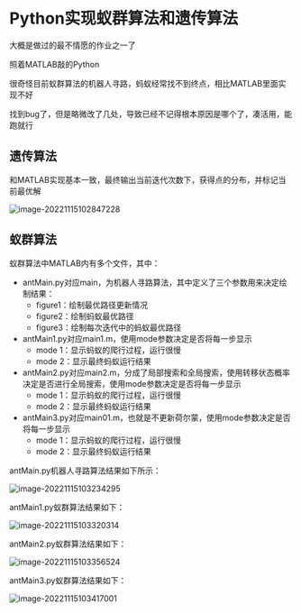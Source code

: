 # Python实现蚁群算法和遗传算法

大概是做过的最不情愿的作业之一了

照着MATLAB敲的Python

很奇怪目前蚁群算法的机器人寻路，蚂蚁经常找不到终点，相比MATLAB里面实现不好

找到bug了，但是略微改了几处，导致已经不记得根本原因是哪个了，凑活用，能跑就行

## 遗传算法
和MATLAB实现基本一致，最终输出当前迭代次数下，获得点的分布，并标记当前最优解

![image-20221115102847228](https://jack-jake-bucket.oss-cn-beijing.aliyuncs.com/Picture/MarkdownPictureimage-20221115102847228.png)

## 蚁群算法

蚁群算法中MATLAB内有多个文件，其中：
+ antMain.py对应main，为机器人寻路算法，其中定义了三个参数用来决定绘制结果：
  + figure1：绘制最优路径更新情况
  + figure2：绘制蚂蚁最优路径
  + figure3：绘制每次迭代中的蚂蚁最优路径
+ antMain1.py对应main1.m，使用mode参数决定是否将每一步显示
  + mode 1：显示蚂蚁的爬行过程，运行很慢
  + mode 2：显示最终蚂蚁运行结果
+ antMain2.py对应main2.m，分成了局部搜索和全局搜索，使用转移状态概率决定是否进行全局搜索，使用mode参数决定是否将每一步显示
  + mode 1：显示蚂蚁的爬行过程，运行很慢
  + mode 2：显示最终蚂蚁运行结果
+ antMain3.py对应main01.m，也就是不更新荷尔蒙，使用mode参数决定是否将每一步显示
  + mode 1：显示蚂蚁的爬行过程，运行很慢
  + mode 2：显示最终蚂蚁运行结果

antMain.py机器人寻路算法结果如下所示：

![image-20221115103234295](https://jack-jake-bucket.oss-cn-beijing.aliyuncs.com/Picture/MarkdownPictureimage-20221115103234295.png)

antMain1.py蚁群算法结果如下：

![image-20221115103320314](https://jack-jake-bucket.oss-cn-beijing.aliyuncs.com/Picture/MarkdownPictureimage-20221115103320314.png)

antMain2.py蚁群算法结果如下：

![image-20221115103356524](https://jack-jake-bucket.oss-cn-beijing.aliyuncs.com/Picture/MarkdownPictureimage-20221115103356524.png)

antMain3.py蚁群算法结果如下：

![image-20221115103417001](https://jack-jake-bucket.oss-cn-beijing.aliyuncs.com/Picture/MarkdownPictureimage-20221115103417001.png)